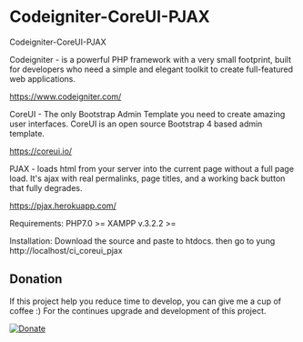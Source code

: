 # Codeigniter-CoreUI-PJAX
 Codeigniter-CoreUI-PJAX

Codeigniter - is a powerful PHP framework with a very small footprint, built for developers who need a simple and elegant toolkit to create full-featured web applications.

https://www.codeigniter.com/

CoreUI - The only Bootstrap Admin Template you need to create amazing user interfaces. CoreUI is an open source Bootstrap 4 based admin template.

https://coreui.io/

PJAX - loads html from your server into the current page without a full page load. It's ajax with real permalinks, page titles, and a working back button that fully degrades.

https://pjax.herokuapp.com/

Requirements:
 PHP7.0 >=
 XAMPP v.3.2.2 >=
 
Installation:
 Download the source and paste to htdocs. then go to yung http://localhost/ci_coreui_pjax

## Donation
If this project help you reduce time to develop, you can give me a cup of coffee :) 
For the continues upgrade and development of this project.

[![Donate](https://img.shields.io/badge/Donate-PayPal-green.svg)](https://www.paypal.com/cgi-bin/webscr?cmd=_s-xclick&hosted_button_id=D6P8ZC3J3HUBU)
